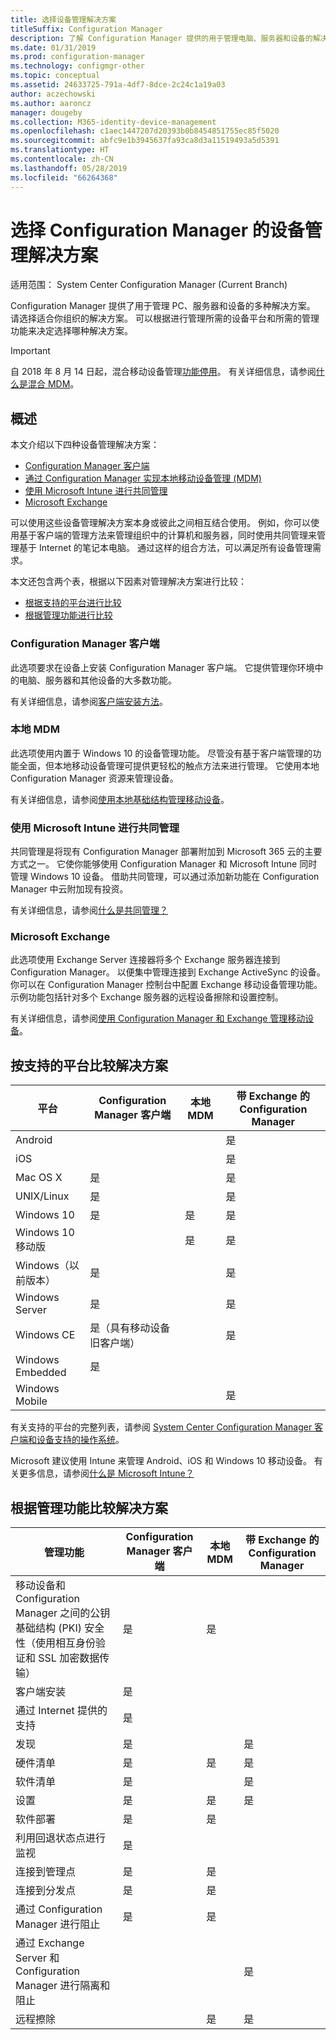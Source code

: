 ```yaml
---
title: 选择设备管理解决方案
titleSuffix: Configuration Manager
description: 了解 Configuration Manager 提供的用于管理电脑、服务器和设备的解决方案。
ms.date: 01/31/2019
ms.prod: configuration-manager
ms.technology: configmgr-other
ms.topic: conceptual
ms.assetid: 24633725-791a-4df7-8dce-2c24c1a19a03
author: aczechowski
ms.author: aaroncz
manager: dougeby
ms.collection: M365-identity-device-management
ms.openlocfilehash: c1aec1447207d20393b0b8454851755ec85f5020
ms.sourcegitcommit: abfc9e1b3945637fa93ca8d3a11519493a5d5391
ms.translationtype: HT
ms.contentlocale: zh-CN
ms.lasthandoff: 05/28/2019
ms.locfileid: "66264368"
---
```

# <a name="choose-a-device-management-solution-for-configuration-manager"></a>选择 Configuration Manager 的设备管理解决方案

适用范围：  System Center Configuration Manager (Current Branch)

Configuration Manager 提供了用于管理 PC、服务器和设备的多种解决方案。 请选择适合你组织的解决方案。 可以根据进行管理所需的设备平台和所需的管理功能来决定选择哪种解决方案。  


> [!Important]  
> 自 2018 年 8 月 14 日起，混合移动设备管理[功能停用](/sccm/core/plan-design/changes/deprecated/removed-and-deprecated-cmfeatures)。 有关详细信息，请参阅[什么是混合 MDM](/sccm/mdm/understand/hybrid-mobile-device-management)。<!--Intune feature 2683117-->  
<!-- SCCMDocs issue 1197 -->



## <a name="overview"></a>概述

本文介绍以下四种设备管理解决方案： 
- [Configuration Manager 客户端](#bkmk_sccm)
- [通过 Configuration Manager 实现本地移动设备管理 (MDM)](#bkmk_opmdm)
- [使用 Microsoft Intune 进行共同管理](#bkmk_comanage)
- [Microsoft Exchange](#bkmk_opmdm)

可以使用这些设备管理解决方案本身或彼此之间相互结合使用。 例如，你可以使用基于客户端的管理方法来管理组织中的计算机和服务器，同时使用共同管理来管理基于 Internet 的笔记本电脑。 通过这样的组合方法，可以满足所有设备管理需求。  

本文还包含两个表，根据以下因素对管理解决方案进行比较： 
- [根据支持的平台进行比较](#bkmk_comp1)
- [根据管理功能进行比较](#bkmk_comp2)


### <a name="bkmk_sccm"></a> Configuration Manager 客户端  

此选项要求在设备上安装 Configuration Manager 客户端。 它提供管理你环境中的电脑、服务器和其他设备的大多数功能。 

有关详细信息，请参阅[客户端安装方法](/sccm/core/clients/deploy/plan/client-installation-methods)。  


### <a name="bkmk_opmdm"></a> 本地 MDM  

此选项使用内置于 Windows 10 的设备管理功能。 尽管没有基于客户端管理的功能全面，但本地移动设备管理可提供更轻松的触点方法来进行管理。 它使用本地 Configuration Manager 资源来管理设备。  

有关详细信息，请参阅[使用本地基础结构管理移动设备](/sccm/mdm/understand/manage-mobile-devices-with-on-premises-infrastructure)。  


### <a name="bkmk_comanage"></a>使用 Microsoft Intune 进行共同管理

共同管理是将现有 Configuration Manager 部署附加到 Microsoft 365 云的主要方式之一。 它使你能够使用 Configuration Manager 和 Microsoft Intune 同时管理 Windows 10 设备。 借助共同管理，可以通过添加新功能在 Configuration Manager 中云附加现有投资。 

有关详细信息，请参阅[什么是共同管理？](/sccm/comanage/overview)  


### <a name="bkmk_exchange"></a> Microsoft Exchange  

此选项使用 Exchange Server 连接器将多个 Exchange 服务器连接到 Configuration Manager。 以便集中管理连接到 Exchange ActiveSync 的设备。 你可以在 Configuration Manager 控制台中配置 Exchange 移动设备管理功能。 示例功能包括针对多个 Exchange 服务器的远程设备擦除和设置控制。

有关详细信息，请参阅[使用 Configuration Manager 和 Exchange 管理移动设备](/sccm/mdm/deploy-use/manage-mobile-devices-with-exchange-activesync)。  



## <a name="bkmk_comp1"></a> 按支持的平台比较解决方案  

|平台|Configuration Manager 客户端|本地 MDM|带 Exchange 的 Configuration Manager|  
|--------|----------------------------|---------------|-----------------------------------|  
|Android| | |是|  
|iOS| | |是|  
|Mac OS X|是| |是|  
|UNIX/Linux|是| |是|  
|Windows 10|是|是|是|  
|Windows 10 移动版| |是|是|  
|Windows（以前版本）|是| |是|  
|Windows Server|是| |是|  
|Windows CE|是（具有移动设备旧客户端）| |是|  
|Windows Embedded|是| | |  
|Windows Mobile| | |是|  

有关支持的平台的完整列表，请参阅 [System Center Configuration Manager 客户端和设备支持的操作系统](configs/supported-operating-systems-for-clients-and-devices.md)。

Microsoft 建议使用 Intune 来管理 Android、iOS 和 Windows 10 移动设备。 有关更多信息，请参阅[什么是 Microsoft Intune？](https://docs.microsoft.com/intune/what-is-intune)



##  <a name="bkmk_comp2"></a>根据管理功能比较解决方案  

|管理功能|Configuration Manager 客户端|本地 MDM|带 Exchange 的 Configuration Manager|  
|--------|----------------------------|---------------|-----------------------------------|  
|移动设备和 Configuration Manager 之间的公钥基础结构 (PKI) 安全性（使用相互身份验证和 SSL 加密数据传输）|是|是| |  
|客户端安装|是| | |  
|通过 Internet 提供的支持|是| | |  
|发现|是| |是|  
|硬件清单|是|是|是|  
|软件清单|是| |是|  
|设置|是|是|是|  
|软件部署|是|是| |  
|利用回退状态点进行监视|是| | |  
|连接到管理点|是|是| |  
|连接到分发点|是|是| |  
|通过 Configuration Manager 进行阻止|是|是| |  
|通过 Exchange Server 和 Configuration Manager 进行隔离和阻止| | |是|  
|远程擦除| |是|是|  


